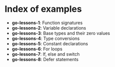 <!--- This file was automatically generated by `make INDEX.md` -->

# Index of examples

- **go-lessons-1**: Function signatures
- **go-lessons-2**: Variable declarations
- **go-lessons-3**: Base types and their zero values
- **go-lessons-4**: Type conversions
- **go-lessons-5**: Constant declarations
- **go-lessons-6**: For loops
- **go-lessons-7**: If, else and switch
- **go-lessons-8**: Defer statements
